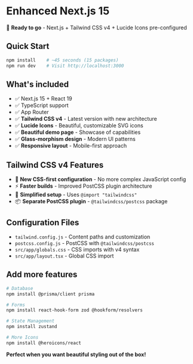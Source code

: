 # Enhanced Next.js 15

🚀 **Ready to go** - Next.js + Tailwind CSS v4 + Lucide Icons pre-configured

## Quick Start
```bash
npm install    # ~45 seconds (15 packages)
npm run dev    # Visit http://localhost:3000
```

## What's included
- ✅ Next.js 15 + React 19
- ✅ TypeScript support  
- ✅ App Router
- ✅ **Tailwind CSS v4** - Latest version with new architecture
- ✅ **Lucide Icons** - Beautiful, customizable SVG icons
- ✅ **Beautiful demo page** - Showcase of capabilities
- ✅ **Glass-morphism design** - Modern UI patterns
- ✅ **Responsive layout** - Mobile-first approach

## Tailwind CSS v4 Features
- 🎨 **New CSS-first configuration** - No more complex JavaScript config
- ⚡ **Faster builds** - Improved PostCSS plugin architecture  
- 🔧 **Simplified setup** - Uses `@import "tailwindcss"`
- 📦 **Separate PostCSS plugin** - `@tailwindcss/postcss` package

## Configuration Files
- `tailwind.config.js` - Content paths and customization
- `postcss.config.js` - PostCSS with `@tailwindcss/postcss`
- `src/app/globals.css` - CSS imports with v4 syntax
- `src/app/layout.tsx` - Global CSS import

## Add more features
```bash
# Database
npm install @prisma/client prisma

# Forms  
npm install react-hook-form zod @hookform/resolvers

# State Management
npm install zustand

# More Icons
npm install @heroicons/react
```

**Perfect when you want beautiful styling out of the box!**